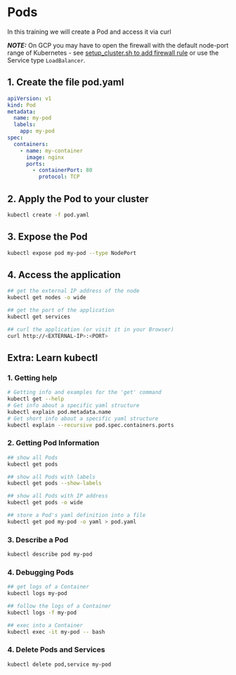 # Pods

In this training we will create a Pod and access it via curl

***NOTE:*** On GCP you may have to open the firewall with the default node-port range of Kubernetes - see [setup_cluster.sh to add firewall rule](../../setup_cluster.sh) or use the Service type `LoadBalancer`.

## 1. Create the file pod.yaml

```yaml
apiVersion: v1
kind: Pod
metadata:
  name: my-pod
  labels:
    app: my-pod
spec:
  containers:
    - name: my-container
      image: nginx
      ports:
        - containerPort: 80
          protocol: TCP
```

## 2. Apply the Pod to your cluster

```bash
kubectl create -f pod.yaml
```

## 3. Expose the Pod

```bash
kubectl expose pod my-pod --type NodePort
```

## 4. Access the application

```bash
## get the external IP address of the node
kubectl get nodes -o wide

## get the port of the application
kubectl get services

## curl the application (or visit it in your Browser)
curl http://<EXTERNAL-IP>:<PORT>
```

## Extra: Learn kubectl

### 1. Getting help

```bash
# Getting info and examples for the 'get' command
kubectl get --help
# Get info about a specific yaml structure
kubectl explain pod.metadata.name
# Get short info about a specific yaml structure
kubectl explain --recursive pod.spec.containers.ports
```

### 2. Getting Pod Information

```bash
## show all Pods
kubectl get pods

## show all Pods with labels
kubectl get pods --show-labels

## show all Pods with IP address
kubectl get pods -o wide

## store a Pod's yaml definition into a file
kubectl get pod my-pod -o yaml > pod.yaml
```

### 3. Describe a Pod

```bash
kubectl describe pod my-pod
```

### 4. Debugging Pods

```bash
## get logs of a Container
kubectl logs my-pod

## follow the logs of a Container
kubectl logs -f my-pod

## exec into a Container
kubectl exec -it my-pod -- bash
```

### 4. Delete Pods and Services

```bash
kubectl delete pod,service my-pod
```
